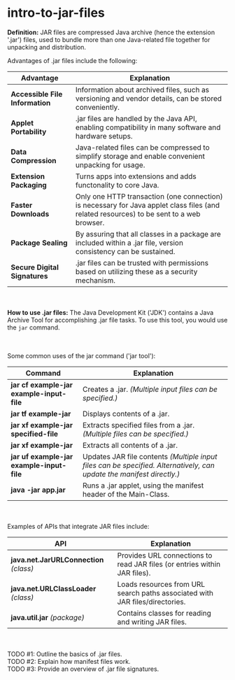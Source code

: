 # intro-to-jar-files
**Definition:** JAR files are compressed Java archive (hence the extension '.jar') files, used to bundle more than one Java-related file together for unpacking and distribution.  

Advantages of .jar files include the following:

| Advantage | Explanation |  
| --- | --- |   
| **Accessible File Information** | Information about archived files, such as versioning and vendor details, can be stored conveniently. |  
| **Applet Portability** | .jar files are handled by the Java API, enabling compatibility in many software and hardware setups. |
| **Data Compression** | Java-related files can be compressed to simplify storage and enable convenient unpacking for usage. |  
| **Extension Packaging** | Turns apps into extensions and adds functonality to core Java. |
| **Faster Downloads** | Only one HTTP transaction (one connection) is necessary for Java applet class files (and related resources) to be sent to a web browser. |
| **Package Sealing** | By assuring that all classes in a package are included within a .jar file, version consistency can be sustained. |
| **Secure Digital Signatures** | .jar files can be trusted with permissions based on utilizing these as a security mechanism. |  

<br /><br />
**How to use .jar files:**  The Java Development Kit ('JDK') contains a Java Archive Tool for accomplishing .jar file tasks. To use this tool, you would use the `jar` command.

<br /><br />
Some common uses of the jar command ('jar tool'):

| Command | Explanation |
| --- | --- |
| **jar cf example-jar example-input-file** | Creates a .jar. *(Multiple input files can be specified.)* |
| **jar tf example-jar** | Displays contents of a .jar. |
| **jar xf example-jar specified-file** | Extracts specified files from a .jar. *(Multiple files can be specified.)* |
| **jar xf example-jar** | Extracts all contents of a .jar. |
| **jar uf example-jar example-input-file** | Updates JAR file contents *(Multiple input files can be specified. Alternatively, can update the manifest directly.)* |
| **java -jar app.jar** | Runs a .jar applet, using the manifest header of the Main-Class. |

<br /><br />
Examples of APIs that integrate JAR files include:  

| API | Explanation |
| --- | --- |
| **java.net.JarURLConnection** *(class)* | Provides URL connections to read JAR files (or entries within JAR files). |
| **java.net.URLClassLoader** *(class)* | Loads resources from URL search paths associated with JAR files/directories. |
| **java.util.jar** *(package)* | Contains classes for reading and writing JAR files. |

<br /><br />
TODO #1: Outline the basics of .jar files.  
TODO #2: Explain how manifest files work.  
TODO #3: Provide an overview of .jar file signatures.  
